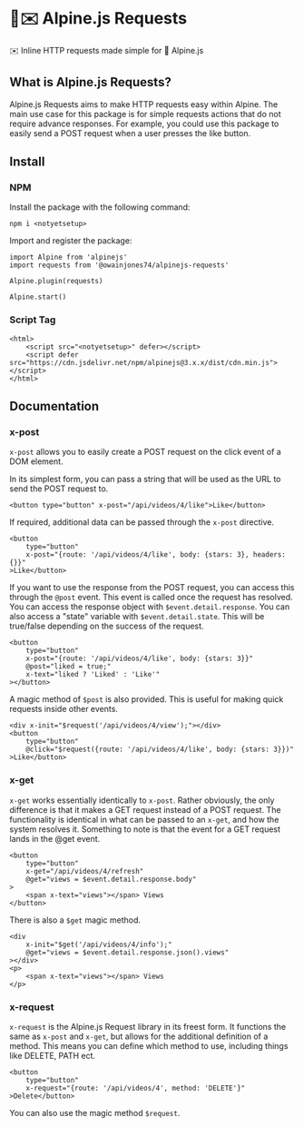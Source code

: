 # 🌲✉️ Alpine.js Requests

✉️ Inline HTTP requests made simple for 🌲 Alpine.js

## What is Alpine.js Requests?

Alpine.js Requests aims to make HTTP requests easy within Alpine.
The main use case for this package is for simple requests actions that do not require advance responses.
For example, you could use this package to easily send a POST request when a user presses the like button.

## Install

### NPM

Install the package with the following command:

```
npm i <notyetsetup>
```

Import and register the package:

```
import Alpine from 'alpinejs'
import requests from '@owainjones74/alpinejs-requests'

Alpine.plugin(requests)

Alpine.start()
```

### Script Tag

```
<html>
    <script src="<notyetsetup>" defer></script>
    <script defer src="https://cdn.jsdelivr.net/npm/alpinejs@3.x.x/dist/cdn.min.js"></script>
</html>
```

## Documentation

### x-post

`x-post` allows you to easily create a POST request on the click event of a DOM element.

In its simplest form, you can pass a string that will be used as the URL to send the POST request to.
```
<button type="button" x-post="/api/videos/4/like">Like</button>
```

If required, additional data can be passed through the `x-post` directive.
```
<button
    type="button"
    x-post="{route: '/api/videos/4/like', body: {stars: 3}, headers: {}}"
>Like</button>
```

If you want to use the response from the POST request, you can access this through the `@post` event.
This event is called once the request has resolved. You can access the response object with `$event.detail.response`.
You can also access a "state" variable with `$event.detail.state`. This will be true/false depending on the success of the request.
```
<button
    type="button"
    x-post="{route: '/api/videos/4/like', body: {stars: 3}}"
    @post="liked = true;"
    x-text="liked ? 'Liked' : 'Like'"
></button>
```

A magic method of `$post` is also provided. This is useful for making quick requests inside other events.
```
<div x-init="$request('/api/videos/4/view');"></div>
<button
    type="button"
    @click="$request({route: '/api/videos/4/like', body: {stars: 3}})"
>Like</button>
```

### x-get

`x-get` works essentially identically to `x-post`. Rather obviously, the only difference is that it makes a GET request instead of a POST request.
The functionality is identical in what can be passed to an `x-get`, and how the system resolves it. Something to note is that the event for a GET request
lands in the @get event.
```
<button
    type="button"
    x-get="/api/videos/4/refresh"
    @get="views = $event.detail.response.body"
>
    <span x-text="views"></span> Views
</button>
```

There is also a `$get` magic method.
```
<div
    x-init="$get('/api/videos/4/info');"
    @get="views = $event.detail.response.json().views"
></div>
<p>
    <span x-text="views"></span> Views
</p>
```

### x-request

`x-request` is the Alpine.js Request library in its freest form. It functions the same as `x-post` and `x-get`, but allows for the additional
definition of a method. This means you can define which method to use, including things like DELETE, PATH ect.
```
<button
    type="button"
    x-request="{route: '/api/videos/4', method: 'DELETE'}"
>Delete</button>
```

You can also use the magic method `$request`.
